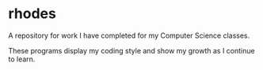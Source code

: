 # rhodes

A repository for work I have completed for my Computer Science classes.

These programs display my coding style and show my growth as I continue to learn.
